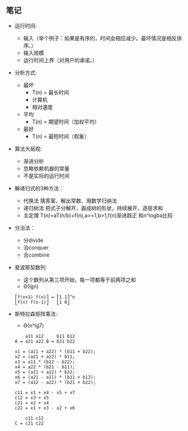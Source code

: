 笔记
---------------------
* 运行时间:
	* 输入（举个例子：如果是有序的，时间会相应减少。最坏情况是相反排序。）
	* 输入规模
	* 运行时间上界（对用户的承诺。）
* 分析方式:
	* 最坏
		* T(n) = 最长时间 
		* 计算机
		* 相对速度
	* 平均
		* T(n) = 期望时间（加权平均）
	* 最好
		* T(n) = 最短时间（假象）
* 算法大局观:
	* 渐进分析
	* 忽略依赖机器的常量
	* 不是实际的运行时间

* 解递归式的3种方法： 
	* 代换法 猜答案、解出常数、用数学归纳法 
	* 递归树法 把式子分解开，画成树的形状，持续展开，逐层求和 
	* 主定理 T(n)=aT(n/b)+f(n),a>=1,b>1,f(n)渐进趋正 和n^logba比较

* 分治法：
	* 分divide
	* 治conquer
	* 合combine

* 斐波那契数列:
	* 这个数列从第三项开始，每一项都等于前两项之和
	* Θ(lgn)
	```
	⎡f(n+1) f(n)⎤ = ⎡1 1⎤^n
	⎣f(n) f(n-1)⎦   ⎣1 0⎦
	```

* 斯特拉森矩阵乘法:
	* Θ(n^lg7)
	```
	    a11 a12     b11 b12	 
	A = a21 a22 B = b21 b22
	```
	```
	x1 = (a11 + a22) * (b11 + b22);
	x2 = (a21 + a22) * b11;
	x3 = a11 * (b12 - b22);
	x4 = a22 * (b21 - b11);
	x5 = (a11 + a12) * b22;
	x6 = (a21 - a11) * (b11 + b12);
	x7 = (a12 - a22) * (b21 + b22);
	```
	```
	c11 = x1 + x4 - x5 + x7
	c12 = x3 + x5
	c21 = x2 + x4
	c22 = x1 + x3 - x2 + x6
	```
	```
	    c11 c12
	C = c21 c22
	```
